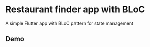 # Restaurant finder app with BLoC

A simple Flutter app with BLoC pattern for state management

## Demo
